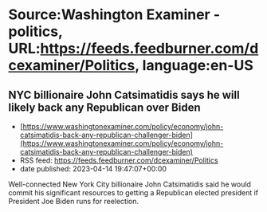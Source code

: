 # Source:Washington Examiner - politics, URL:https://feeds.feedburner.com/dcexaminer/Politics, language:en-US

## NYC billionaire John Catsimatidis says he will likely back any Republican over Biden
 - [https://www.washingtonexaminer.com/policy/economy/john-catsimatidis-back-any-republican-challenger-biden](https://www.washingtonexaminer.com/policy/economy/john-catsimatidis-back-any-republican-challenger-biden)
 - RSS feed: https://feeds.feedburner.com/dcexaminer/Politics
 - date published: 2023-04-14 19:47:07+00:00

Well-connected New York City billionaire John Catsimatidis said he would commit his significant resources to getting a Republican elected president if President Joe Biden runs for reelection.

